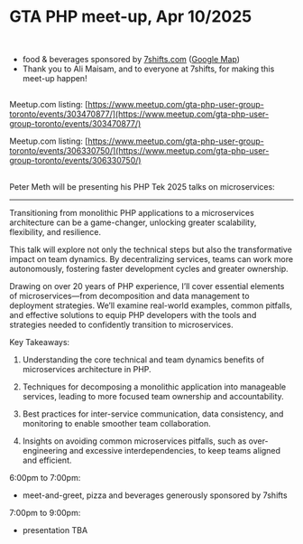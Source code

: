 # GTA PHP meet-up, Apr 10/2025
<br>

- food & beverages sponsored by [7shifts.com](https://7shifts.com) ([Google Map](https://maps.app.goo.gl/kEiQ3KsnjafybhJb9))
- Thank you to Ali Maisam, and to everyone at 7shifts, for making this meet-up happen!

##
Meetup.com listing: [https://www.meetup.com/gta-php-user-group-toronto/events/303470877/](https://www.meetup.com/gta-php-user-group-toronto/events/303470877/)

Meetup.com listing: [https://www.meetup.com/gta-php-user-group-toronto/events/306330750/](https://www.meetup.com/gta-php-user-group-toronto/events/306330750/)

##
Peter Meth will be presenting his PHP Tek 2025 talks on microservices:

---
Transitioning from monolithic PHP applications to a microservices architecture can be a game-changer, unlocking greater scalability, flexibility, and resilience.

This talk will explore not only the technical steps but also the transformative impact on team dynamics. By decentralizing services, teams can work more autonomously, fostering faster development cycles and greater ownership.

Drawing on over 20 years of PHP experience, I’ll cover essential elements of microservices—from decomposition and data management to deployment strategies. We’ll examine real-world examples, common pitfalls, and effective solutions to equip PHP developers with the tools and strategies needed to confidently transition to microservices.

Key Takeaways:
1. Understanding the core technical and team dynamics benefits of microservices architecture in PHP.

2. Techniques for decomposing a monolithic application into manageable services, leading to more focused team ownership and accountability.

3. Best practices for inter-service communication, data consistency, and monitoring to enable smoother team collaboration.

4. Insights on avoiding common microservices pitfalls, such as over-engineering and excessive interdependencies, to keep teams aligned and efficient.


6:00pm to 7:00pm: 

- meet-and-greet, pizza and beverages generously sponsored by 7shifts

7:00pm to 9:00pm: 

- presentation TBA


